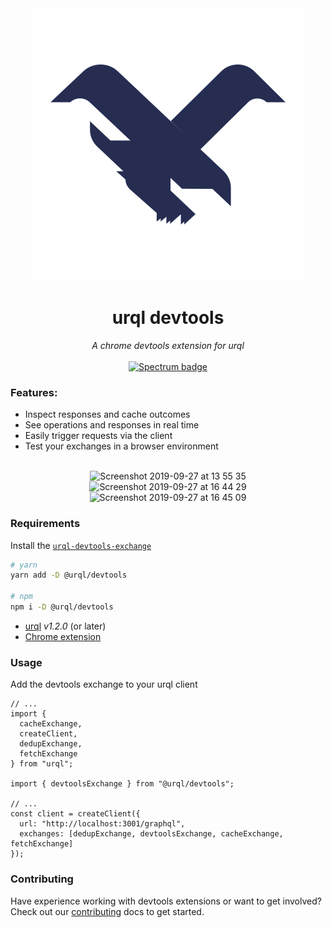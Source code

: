 <div align="center">
  <img alt="logo" src="https://raw.githubusercontent.com/FormidableLabs/urql-devtools/master/src/assets/icon.svg?sanitize=true" />
  <h1>urql devtools</h1>
  <em>A chrome devtools extension for urql</em>
  <br />
  <br />
  <a href="https://spectrum.chat/urql">
    <img alt="Spectrum badge" src="https://withspectrum.github.io/badge/badge.svg" />
  </a>
</div>

### Features:

- Inspect responses and cache outcomes
- See operations and responses in real time
- Easily trigger requests via the client
- Test your exchanges in a browser environment

<br/>

  <center>
    <img width="840" alt="Screenshot 2019-09-27 at 13 55 35" src="https://user-images.githubusercontent.com/17658189/65774151-62058500-e146-11e9-8cda-c59bbd8c52ae.png">
    <img width="840" alt="Screenshot 2019-09-27 at 16 44 29" src="https://user-images.githubusercontent.com/17658189/65774077-3a162180-e146-11e9-939d-c04546612067.png">
    <img width="840" alt="Screenshot 2019-09-27 at 16 45 09" src="https://user-images.githubusercontent.com/17658189/65774083-3bdfe500-e146-11e9-9c09-265b2db6cfda.png">
  </center>

### Requirements

Install the [`urql-devtools-exchange`](https://github.com/FormidableLabs/urql-devtools-exchange)

```sh
# yarn
yarn add -D @urql/devtools

# npm
npm i -D @urql/devtools
```

- [urql](https://github.com/FormidableLabs/urql) _v1.2.0_ (or later)
- [Chrome extension](https://chrome.google.com/webstore/detail/urql-devtools/mcfphkbpmkbeofnkjehahlmidmceblmm)

### Usage

Add the devtools exchange to your urql client

```tsx
// ...
import {
  cacheExchange,
  createClient,
  dedupExchange,
  fetchExchange
} from "urql";

import { devtoolsExchange } from "@urql/devtools";

// ...
const client = createClient({
  url: "http://localhost:3001/graphql",
  exchanges: [dedupExchange, devtoolsExchange, cacheExchange, fetchExchange]
});
```

### Contributing

Have experience working with devtools extensions or want to get involved? Check out our [contributing](./CONTRIBUTING.md) docs to get started.
